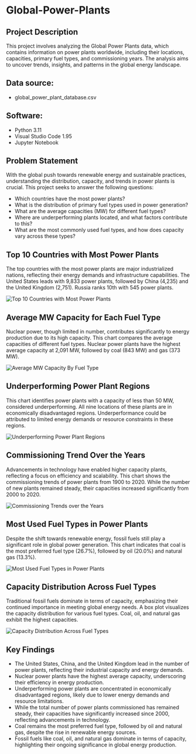 # Global-Power-Plants
## Project Description
This project involves analyzing the Global Power Plants data, which contains information on power plants worldwide, including their locations, capacities, primary fuel types, and commissioning years. The analysis aims to uncover trends, insights, and patterns in the global energy landscape.

## Data source:
- global_power_plant_database.csv

## Software:
- Python 3.11
- Visual Studio Code 1.95
- Jupyter Notebook

## Problem Statement
With the global push towards renewable energy and sustainable practices, understanding the distribution, capacity, and trends in power plants is crucial. This project seeks to answer the following questions:
- Which countries have the most power plants?
- What is the distribution of primary fuel types used in power generation?
- What are the average capacities (MW) for different fuel types?
- Where are underperforming plants located, and what factors contribute to this?
- What are the most commonly used fuel types, and how does capacity vary across these types?

## Top 10 Countries with Most Power Plants
The top countries with the most power plants are major industrialized nations, reflecting their energy demands and infrastructure capabilities. The United States leads with 9,833 power plants, followed by China (4,235) and the United Kingdom (2,751). Russia ranks 10th with 545 power plants.

![Top 10 Countries with Most Power Plants](./Visualizations/Top%2010%20Countries%20with%20Most%20PowerPlants.png)

## Average MW Capacity for Each Fuel Type
Nuclear power, though limited in number, contributes significantly to energy production due to its high capacity. This chart compares the average capacities of different fuel types. Nuclear power plants have the highest average capacity at 2,091 MW, followed by coal (843 MW) and gas (373 MW).

![Average MW Capacity By Fuel Type](./Visualizations/Average%20Capacity%20By%20Fuel%20Type.png)

## Underperforming Power Plant Regions

This chart identifies power plants with a capacity of less than 50 MW, considered underperforming. All nine locations of these plants are in economically disadvantaged regions. Underperformance could be attributed to limited energy demands or resource constraints in these regions.

![Underperforming Power Plant Regions](./Visualizations/Low%20Capacity%20Countreis.png)

## Commissioning Trend Over the Years
Advancements in technology have enabled higher capacity plants, reflecting a focus on efficiency and scalability. This chart shows the commissioning trends of power plants from 1900 to 2020. While the number of new plants remained steady, their capacities increased significantly from 2000 to 2020.

![Commissioning Trends over the Years](./Visualizations/Commissioning%20Trends%20over%20the%20Years.png)

## Most Used Fuel Types in Power Plants
Despite the shift towards renewable energy, fossil fuels still play a significant role in global power generation. This chart indicates that coal is the most preferred fuel type (26.7%), followed by oil (20.0%) and natural gas (13.3%).

![Most Used Fuel Types in Power Plants](./Visualizations/Percentage%20of%20Plants%20by%20fuel%20type.png)

## Capacity Distribution Across Fuel Types
Traditional fossil fuels dominate in terms of capacity, emphasizing their continued importance in meeting global energy needs. A box plot visualizes the capacity distribution for various fuel types. Coal, oil, and natural gas exhibit the highest capacities.

![Capacity Distribution Across Fuel Types](./Visualizations/Capacity%20Distribution%20by%20Fuel%20Type.png)

## Key Findings
- The United States, China, and the United Kingdom lead in the number of power plants, reflecting their industrial capacity and energy demands.
- Nuclear power plants have the highest average capacity, underscoring their efficiency in energy production.
- Underperforming power plants are concentrated in economically disadvantaged regions, likely due to lower energy demands and resource limitations.
- While the total number of power plants commissioned has remained steady, their capacities have significantly increased since 2000, reflecting advancements in technology.
- Coal remains the most preferred fuel type, followed by oil and natural gas, despite the rise in renewable energy sources.
- Fossil fuels like coal, oil, and natural gas dominate in terms of capacity, highlighting their ongoing significance in global energy production.

